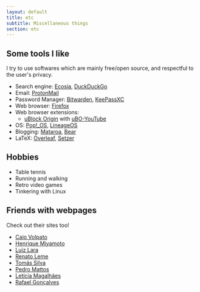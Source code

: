 ```yaml
---
layout: default
title: etc
subtitle: Miscellaneous things
section: etc
---
```


## Some tools I like

I try to use softwares which are mainly free/open source, and respectful to the user's privacy.

- Search engine: [Ecosia](https://www.ecosia.org), [DuckDuckGo](https://duckduckgo.com)
- Email: [ProtonMail](https://proton.me)
- Password Manager: [Bitwarden](https://bitwarden.com/), [KeePassXC](https://keepassxc.org/)
- Web browser: [Firefox](https://firefox.com)
- Web browser extensions:
    - [uBlock Origin](https://github.com/gorhill/uBlock) with [uBO-YouTube](https://github.com/x0a/uBO-YouTube)
- OS: [Pop!\_OS](https://pop.system76.com/), [LineageOS](https://lineageos.org/)
- Blogging: [Mataroa](https://mataroa.blog), [Bear](https://bearblog.dev/)
- LaTeX: [Overleaf](https://www.overleaf.com/), [Setzer](https://www.cvfosammmm.org/setzer/)

## Hobbies

- Table tennis
- Running and walking
- Retro video games
- Tinkering with Linux

## Friends with webpages

Check out their sites too!

- [Caio Volpato](http://caioau.net/)
- [Henrique Miyamoto](https://miyamotohk.github.io/)
- [Luiz Lara](http://www.ime.unicamp.br/~ra264986/)
- [Renato Leme](https://renatoleme.github.io/)
- [Tomás Silva](https://www.ime.unicamp.br/~tomas/)
- [Pedro Mattos](http://www.ime.unicamp.br/~ra156976/)
- [Letícia Magalhães](https://www.leticiamagalhaes.science/)
- [Rafael Gonçalves](https://rafaelg.net.br)
